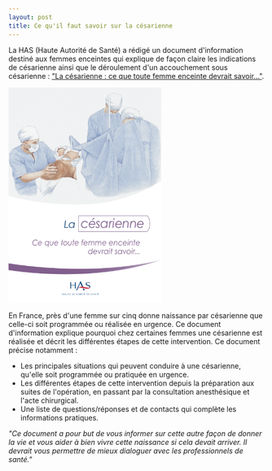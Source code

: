 ```yaml
---
layout: post
title: Ce qu'il faut savoir sur la césarienne
---
```


La HAS (Haute Autorité de Santé) a rédigé un document d'information destiné aux femmes enceintes
qui explique de façon claire les indications de césarienne ainsi que le déroulement d'un accouchement sous césarienne :
["La césarienne : ce que toute femme enceinte devrait savoir..."](http://www.has-sante.fr/portail/jcms/c_1603546/fr/la-cesarienne-ce-que-toute-femme-enceinte-devrait-savoir-document-d-information-destine-aux-femmes-enceintes).

[![La césarienne : ce que toute femme enceinte devrait savoir...](/assets/2014-03-21/HAS-La-cesarienne.png)](http://www.has-sante.fr/portail/upload/docs/application/pdf/2013-07/brochure_patient_cesarienne_mel_2013-07-02_11-25-35_632.pdf)

En France, près d'une femme sur cinq donne naissance par césarienne que celle-ci soit programmée ou réalisée en urgence.
Ce document d'information explique pourquoi chez certaines femmes une césarienne est réalisée et décrit les différentes étapes de cette intervention.
Ce document précise notamment :

- Les principales situations qui peuvent conduire à une césarienne, qu'elle soit programmée ou pratiquée en urgence.
- Les différentes étapes de cette intervention depuis la préparation aux suites de l'opération, en passant par la consultation anesthésique et l'acte chirurgical.
- Une liste de questions/réponses et de contacts qui complète les informations pratiques.

_"Ce document a pour but de vous informer sur cette autre façon de donner la vie et vous aider à bien vivre cette naissance si cela devait arriver.
Il devrait vous permettre de mieux dialoguer avec les professionnels de santé."_
